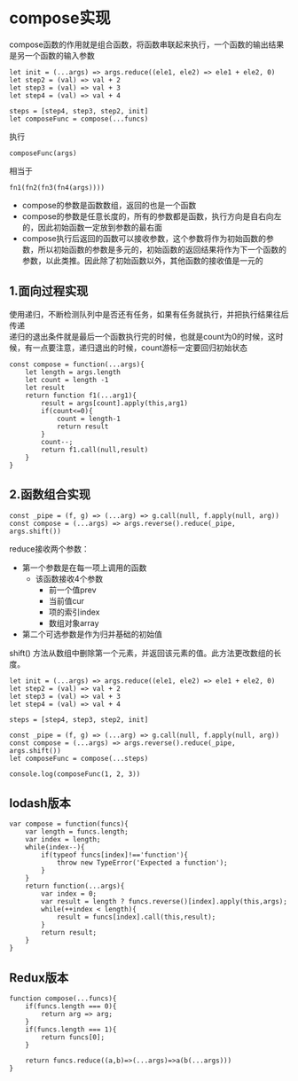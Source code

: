 # compose实现
compose函数的作用就是组合函数，将函数串联起来执行，一个函数的输出结果是另一个函数的输入参数  

```
let init = (...args) => args.reduce((ele1, ele2) => ele1 + ele2, 0)
let step2 = (val) => val + 2
let step3 = (val) => val + 3
let step4 = (val) => val + 4

steps = [step4, step3, step2, init]
let composeFunc = compose(...funcs)
```
执行
```
composeFunc(args)
```
相当于
```
fn1(fn2(fn3(fn4(args))))
```
- compose的参数是函数数组，返回的也是一个函数
- compose的参数是任意长度的，所有的参数都是函数，执行方向是自右向左的，因此初始函数一定放到参数的最右面
- compose执行后返回的函数可以接收参数，这个参数将作为初始函数的参数，所以初始函数的参数是多元的，初始函数的返回结果将作为下一个函数的参数，以此类推。因此除了初始函数以外，其他函数的接收值是一元的

## 1.面向过程实现
使用递归，不断检测队列中是否还有任务，如果有任务就执行，并把执行结果往后传递   
递归的退出条件就是最后一个函数执行完的时候，也就是count为0的时候，这时候，有一点要注意，递归退出的时候，count游标一定要回归初始状态 
```
const compose = function(...args){
    let length = args.length
    let count = length -1
    let result
    return function f1(...arg1){
        result = args[count].apply(this,arg1)
        if(count<=0){
            count = length-1
            return result
        }
        count--;
        return f1.call(null,result)
    }
}
```

## 2.函数组合实现
```
const _pipe = (f, g) => (...arg) => g.call(null, f.apply(null, arg))
const compose = (...args) => args.reverse().reduce(_pipe, args.shift())
```
reduce接收两个参数：  
- 第一个参数是在每一项上调用的函数
  - 该函数接收4个参数
    - 前一个值prev
    - 当前值cur
    - 项的索引index
    - 数组对象array
- 第二个可选参数是作为归并基础的初始值  

shift() 方法从数组中删除第一个元素，并返回该元素的值。此方法更改数组的长度。

```
let init = (...args) => args.reduce((ele1, ele2) => ele1 + ele2, 0)
let step2 = (val) => val + 2
let step3 = (val) => val + 3
let step4 = (val) => val + 4

steps = [step4, step3, step2, init]

const _pipe = (f, g) => (...arg) => g.call(null, f.apply(null, arg))
const compose = (...args) => args.reverse().reduce(_pipe, args.shift())
let composeFunc = compose(...steps)

console.log(composeFunc(1, 2, 3))
```

## lodash版本
```
var compose = function(funcs){
    var length = funcs.length;
    var index = length;
    while(index--){
        if(typeof funcs[index]!=='function'){
            throw new TypeError('Expected a function');
        }
    }
    return function(...args){
        var index = 0;
        var result = length ? funcs.reverse()[index].apply(this,args);
        while(++index < length){
            result = funcs[index].call(this,result);
        }
        return result;
    }
}
```

## Redux版本
```
function compose(...funcs){
    if(funcs.length === 0){
        return arg => arg;
    }
    if(funcs.length === 1){
        return funcs[0];
    }

    return funcs.reduce((a,b)=>(...args)=>a(b(...args)))
}
```